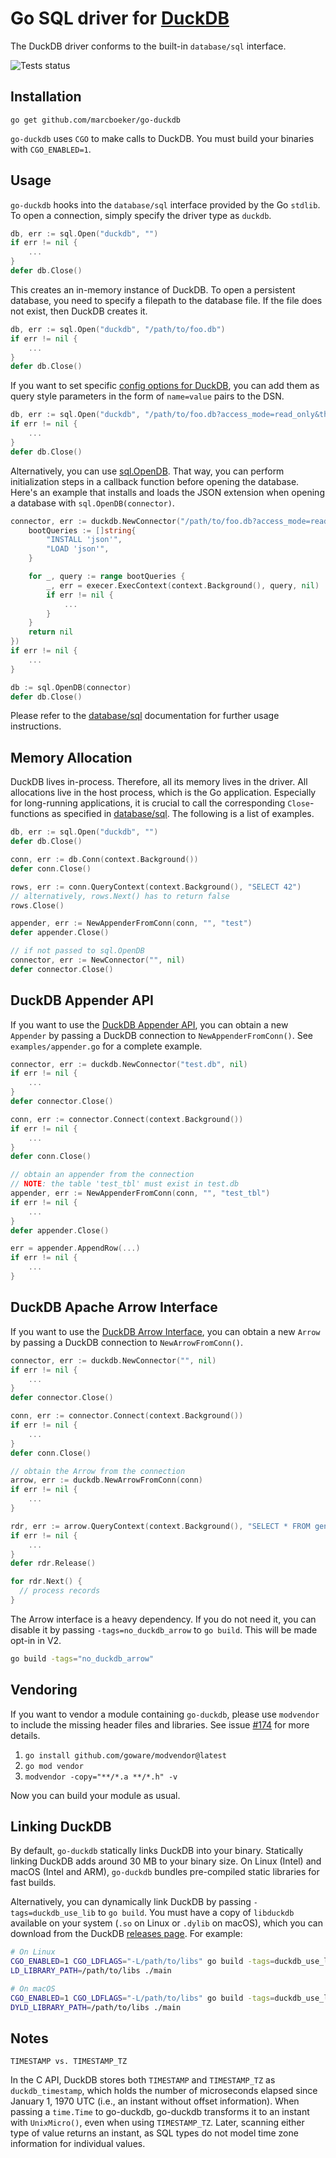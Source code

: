 # Go SQL driver for [DuckDB](https://github.com/duckdb/duckdb)

The DuckDB driver conforms to the built-in `database/sql` interface.

![Tests status](https://github.com/marcboeker/go-duckdb/actions/workflows/tests.yaml/badge.svg)

## Installation

```
go get github.com/marcboeker/go-duckdb
```

`go-duckdb` uses `CGO` to make calls to DuckDB. You must build your binaries with `CGO_ENABLED=1`.

## Usage

`go-duckdb` hooks into the `database/sql` interface provided by the Go `stdlib`. To open a connection, simply specify the driver type as `duckdb`.

```go
db, err := sql.Open("duckdb", "")
if err != nil {
    ...
}
defer db.Close()
```

This creates an in-memory instance of DuckDB. To open a persistent database, you need to specify a filepath to the database file. If
the file does not exist, then DuckDB creates it.


```go
db, err := sql.Open("duckdb", "/path/to/foo.db")
if err != nil {
	...
}
defer db.Close()
```

If you want to set specific [config options for DuckDB](https://duckdb.org/docs/sql/configuration), you can add them as query style parameters in the form of `name=value` pairs to the DSN.

```go
db, err := sql.Open("duckdb", "/path/to/foo.db?access_mode=read_only&threads=4")
if err != nil {
    ...
}
defer db.Close()
```

Alternatively, you can use [sql.OpenDB](https://cs.opensource.google/go/go/+/refs/tags/go1.22.6:src/database/sql/sql.go;l=814). That way, you can perform initialization steps in a callback function before opening the database.
Here's an example that installs and loads the JSON extension when opening a database with `sql.OpenDB(connector)`.

```go
connector, err := duckdb.NewConnector("/path/to/foo.db?access_mode=read_only&threads=4", func(execer driver.ExecerContext) error {
    bootQueries := []string{
        "INSTALL 'json'",
        "LOAD 'json'",
    }

    for _, query := range bootQueries {
        _, err = execer.ExecContext(context.Background(), query, nil)
        if err != nil {
            ...
        }
    }
    return nil
})
if err != nil {
    ...
}

db := sql.OpenDB(connector)
defer db.Close()
```

Please refer to the [database/sql](https://godoc.org/database/sql) documentation for further usage instructions.

## Memory Allocation

DuckDB lives in-process. Therefore, all its memory lives in the driver. All allocations live in the host process, which
is the Go application. Especially for long-running applications, it is crucial to call the corresponding `Close`-functions as specified
in [database/sql](https://godoc.org/database/sql). The following is a list of examples.
```go
db, err := sql.Open("duckdb", "")
defer db.Close()

conn, err := db.Conn(context.Background())
defer conn.Close()

rows, err := conn.QueryContext(context.Background(), "SELECT 42")
// alternatively, rows.Next() has to return false
rows.Close()

appender, err := NewAppenderFromConn(conn, "", "test")
defer appender.Close()

// if not passed to sql.OpenDB
connector, err := NewConnector("", nil)
defer connector.Close()
```

## DuckDB Appender API

If you want to use the [DuckDB Appender API](https://duckdb.org/docs/data/appender.html), you can obtain a new `Appender` by passing a DuckDB connection to `NewAppenderFromConn()`. See `examples/appender.go` for a complete example.

```go
connector, err := duckdb.NewConnector("test.db", nil)
if err != nil {
	...
}
defer connector.Close()

conn, err := connector.Connect(context.Background())
if err != nil {
	...
}
defer conn.Close()

// obtain an appender from the connection
// NOTE: the table 'test_tbl' must exist in test.db
appender, err := NewAppenderFromConn(conn, "", "test_tbl")
if err != nil {
	...
}
defer appender.Close()

err = appender.AppendRow(...)
if err != nil {
	...
}
```

## DuckDB Apache Arrow Interface

If you want to use the [DuckDB Arrow Interface](https://duckdb.org/docs/api/c/api#arrow-interface), you can obtain a new `Arrow` by passing a DuckDB connection to `NewArrowFromConn()`.

```go
connector, err := duckdb.NewConnector("", nil)
if err != nil {
	...
}
defer connector.Close()

conn, err := connector.Connect(context.Background())
if err != nil {
	...
}
defer conn.Close()

// obtain the Arrow from the connection
arrow, err := duckdb.NewArrowFromConn(conn)
if err != nil {
	...
}

rdr, err := arrow.QueryContext(context.Background(), "SELECT * FROM generate_series(1, 10)")
if err != nil {
	...
}
defer rdr.Release()

for rdr.Next() {
  // process records
}
```

The Arrow interface is a heavy dependency. If you do not need it, you can disable it by passing `-tags=no_duckdb_arrow` to `go build`. This will be made opt-in in V2.

```sh
go build -tags="no_duckdb_arrow"
```

## Vendoring

If you want to vendor a module containing `go-duckdb`, please use `modvendor` to include the missing header files and libraries.
See issue [#174](https://github.com/marcboeker/go-duckdb/issues/174#issuecomment-1979097864) for more details.

1. `go install github.com/goware/modvendor@latest`
2. `go mod vendor`
3. `modvendor -copy="**/*.a **/*.h" -v`

Now you can build your module as usual.

## Linking DuckDB

By default, `go-duckdb` statically links DuckDB into your binary. Statically linking DuckDB adds around 30 MB to your binary size. On Linux (Intel) and macOS (Intel and ARM), `go-duckdb` bundles pre-compiled static libraries for fast builds.

Alternatively, you can dynamically link DuckDB by passing `-tags=duckdb_use_lib` to `go build`. You must have a copy of `libduckdb` available on your system (`.so` on Linux or `.dylib` on macOS), which you can download from the DuckDB [releases page](https://github.com/duckdb/duckdb/releases). For example:

```sh
# On Linux
CGO_ENABLED=1 CGO_LDFLAGS="-L/path/to/libs" go build -tags=duckdb_use_lib main.go
LD_LIBRARY_PATH=/path/to/libs ./main

# On macOS
CGO_ENABLED=1 CGO_LDFLAGS="-L/path/to/libs" go build -tags=duckdb_use_lib main.go
DYLD_LIBRARY_PATH=/path/to/libs ./main
```

## Notes

`TIMESTAMP vs. TIMESTAMP_TZ`

In the C API, DuckDB stores both `TIMESTAMP` and `TIMESTAMP_TZ` as `duckdb_timestamp`, which holds the number of
microseconds elapsed since January 1, 1970 UTC (i.e., an instant without offset information). 
When passing a `time.Time` to go-duckdb, go-duckdb transforms it to an instant with `UnixMicro()`, 
even when using `TIMESTAMP_TZ`. Later, scanning either type of value returns an instant, as SQL types do not model 
time zone information for individual values.
